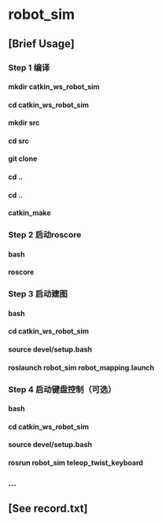 # robot_sim

## [Brief Usage]
### Step 1 编译
#### mkdir catkin_ws_robot_sim
#### cd catkin_ws_robot_sim
#### mkdir src
#### cd src
#### git clone
#### cd ..
#### cd ..
#### catkin_make
### Step 2 启动roscore
#### bash
#### roscore 
### Step 3 启动建图
#### bash
#### cd catkin_ws_robot_sim
#### source devel/setup.bash
#### roslaunch robot_sim robot_mapping.launch
### Step 4 启动键盘控制（可选）
#### bash
#### cd catkin_ws_robot_sim
#### source devel/setup.bash
#### rosrun robot_sim teleop_twist_keyboard
### ...
## [See record.txt]